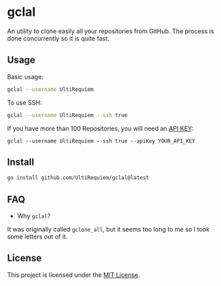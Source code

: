 # gclal

An utility to clone easily all your repositories from GitHub.
The process is done concurrently so it is quite fast.

## Usage

Basic usage:

```sh
gclal --username UltiRequiem
```

To use SSH:

```sh
gclal --username UltiRequiem --ssh true
```

If you have more than 100 Repositories, you will need an [API KEY](https://docs.github.com/en/authentication/keeping-your-account-and-data-secure/creating-a-personal-access-token):

```
gclal --username UltiRequiem --ssh true --apiKey YOUR_API_KEY
```

## Install

```sh
go install github.com/UltiRequiem/gclal@latest
```

## FAQ

- Why `gclal`?

It was originally called `gclone_all`, but it seems too long to me so I took
some letters out of it.

## License

This project is licensed under the [MIT License](./license).
